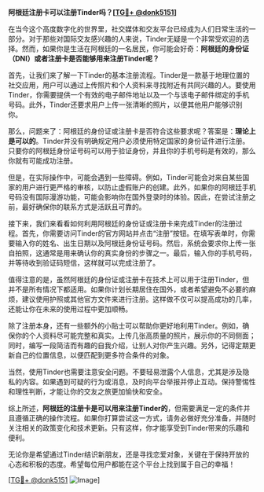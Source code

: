 **阿根廷注册卡可以注册Tinder吗？[[TG💪+ @donk5151](https://t.me/s/donk5151)]**

在当今这个高度数字化的世界里，社交媒体和交友平台已经成为人们日常生活的一部分。对于那些对国际交友感兴趣的人来说，Tinder无疑是一个非常受欢迎的选择。然而，如果你是生活在阿根廷的一名居民，你可能会好奇：**阿根廷的身份证（DNI）或者注册卡是否能够用来注册Tinder呢？**

首先，让我们来了解一下Tinder的基本注册流程。Tinder是一款基于地理位置的社交应用，用户可以通过上传照片和个人资料来寻找附近有共同兴趣的人。要使用Tinder，你需要提供一个有效的电子邮件地址以及一个与该电子邮件绑定的手机号码。此外，Tinder还要求用户上传一张清晰的照片，以便其他用户能够识别你。

那么，问题来了：阿根廷的身份证或注册卡是否符合这些要求呢？答案是：**理论上是可以的**。Tinder并没有明确规定用户必须使用特定国家的身份证件进行注册。只要你的阿根廷身份证号码可以用于验证身份，并且你的手机号码是有效的，那么你就有可能成功注册。

但是，在实际操作中，可能会遇到一些障碍。例如，Tinder可能会对来自某些国家的用户进行更严格的审核，以防止虚假账户的创建。此外，如果你的阿根廷手机号码没有国际漫游功能，可能会影响你在国外登录时的体验。因此，在尝试注册之前，最好确保你的联系方式是活跃且可靠的。

接下来，我们来看看如何利用阿根廷的身份证或注册卡来完成Tinder的注册过程。首先，你需要访问Tinder的官方网站并点击“注册”按钮。在填写表单时，你需要输入你的姓名、出生日期以及阿根廷身份证号码。然后，系统会要求你上传一张自拍照，这通常是用来确认你的真实身份的步骤之一。最后，输入你的手机号码，并等待收到验证码短信，这样就可以完成注册了。

值得注意的是，虽然阿根廷的身份证或注册卡在技术上可以用于注册Tinder，但并不是所有情况下都适用。如果你计划长期居住在国外，或者希望避免不必要的麻烦，建议使用护照或其他官方文件来进行注册。这样做不仅可以提高成功的几率，还能让你在未来的使用过程中更加顺畅。

除了注册本身，还有一些额外的小贴士可以帮助你更好地利用Tinder。例如，确保你的个人资料尽可能完整和真实。上传几张高质量的照片，展示你的不同侧面；同时，编写一段简洁而有趣的自我介绍，让别人对你产生兴趣。另外，记得定期更新自己的位置信息，以便匹配到更多符合条件的对象。

当然，使用Tinder也需要注意安全问题。不要轻易泄露个人信息，尤其是涉及隐私的内容。如果遇到可疑的行为或消息，及时向平台举报并停止互动。保持警惕性和理性判断，才能让你的交友之旅更加愉快和安全。

综上所述，**阿根廷的注册卡是可以用来注册Tinder的**，但需要满足一定的条件并且遵循正确的操作流程。如果你打算尝试这一方式，请务必做好充分准备，并随时关注相关的政策变化和技术更新。只有这样，你才能享受到Tinder带来的乐趣和便利。

无论你是希望通过Tinder结识新朋友，还是寻找恋爱对象，关键在于保持开放的心态和积极的态度。希望每位用户都能在这个平台上找到属于自己的幸福！

[[TG💪+ @donk5151](https://t.me/s/donk5151) ![Image](https://i.postimg.cc/rwNCRYN7/Snipaste-2025-04-30-17-27-05.png)]
